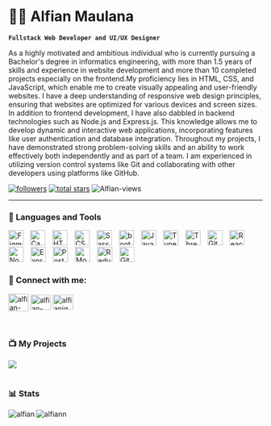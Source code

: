 # 👨‍💻 Alfian Maulana

**`Fullstack Web Developer and UI/UX Designer`**

As a highly motivated and ambitious individual who is currently pursuing a Bachelor's degree in informatics engineering, with more than 1.5 years of skills and experience in website development and more than 10 completed projects especially on the frontend.My proficiency lies in HTML, CSS, and JavaScript, which enable me to create visually appealing and user-friendly websites. I have a deep understanding of responsive web design principles, ensuring that websites are optimized for various devices and screen sizes. In addition to frontend development, I have also dabbled in backend technologies such as Node.js and Express.js. This knowledge allows me to develop dynamic and interactive web applications, incorporating features like user authentication and database integration. Throughout my projects, I have demonstrated strong problem-solving skills and an ability to work effectively both independently and as part of a team. I am experienced in utilizing version control systems like Git and collaborating with other developers using platforms like GitHub.

   <p align="left">
      <a href="https://github.com/Alfianmnaa?tab=followers">
         <img alt="followers" title="Follow me on Github" src="https://custom-icon-badges.demolab.com/github/followers/Alfianmnaa?color=236ad3&labelColor=1155ba&style=for-the-badge&logo=person-add&label=Follow&logoColor=white"/></a>
      <a href="https://github.com/Alfianmnaa?tab=repositories&sort=stargazers">
         <img alt="total stars" title="Total stars on GitHub" src="https://custom-icon-badges.demolab.com/github/stars/Alfianmnaa?color=55960c&style=for-the-badge&labelColor=488207&logo=star"/></a>
      <a> <img src="https://komarev.com/ghpvc/?username=Alfianmnaa&label=Profile%20views&color=0e75b6&style=flat" alt="Alfian-views" /> </a>
   </p>

---

### 🧰 Languages and Tools

<p align="left">
<a>
<img align="left" alt="Figma" width="30px" style="padding-right:10px;" src="https://cdn.jsdelivr.net/gh/devicons/devicon/icons/figma/figma-original.svg" />
</a>
<a>
<img alt="Canva" width="30px" style="padding-right:10px;" src="https://cdn.jsdelivr.net/gh/devicons/devicon/icons/canva/canva-original.svg" />
</a>
<a>
<img alt="HTML" width="30px" style="padding-right:10px;" src="https://cdn.jsdelivr.net/gh/devicons/devicon/icons/html5/html5-plain.svg" />
</a>
<a>
<img alt="CSS" width="30px" style="padding-right:10px;" src="https://cdn.jsdelivr.net/gh/devicons/devicon/icons/css3/css3-plain.svg" />
</a>
<a>
<img alt="Sass" width="30px" style="padding-right:10px;" src="https://cdn.jsdelivr.net/gh/devicons/devicon/icons/sass/sass-original.svg" />
</a>
<a>
<img alt="bootstrap" width="30px" style="padding-right:10px;" src="https://cdn.jsdelivr.net/gh/devicons/devicon/icons/bootstrap/bootstrap-original.svg" />
</a>
<a>
<img alt="JavaScript" width="30px" style="padding-right:10px;" src="https://cdn.jsdelivr.net/gh/devicons/devicon/icons/javascript/javascript-plain.svg" />
</a>
<a>
<img alt="TypeScript" width="30px" style="padding-right:10px;" src="https://cdn.jsdelivr.net/gh/devicons/devicon/icons/typescript/typescript-plain.svg" />
</a>
<a>
<img alt="Threejs" width="30px" style="padding-right:10px;" src="https://cdn.jsdelivr.net/gh/devicons/devicon/icons/threejs/threejs-original-wordmark.svg" />
</a>
<a>
<img alt="Git" width="30px" style="padding-right:10px;" src="https://cdn.jsdelivr.net/gh/devicons/devicon/icons/git/git-original.svg" />
</a>
<a>
<img alt="React" width="30px" style="padding-right:10px;" src="https://cdn.jsdelivr.net/gh/devicons/devicon/icons/react/react-original.svg" />
</a>
<a>
<img alt="NodeJS" width="30px" style="padding-right:10px;" src="https://cdn.jsdelivr.net/gh/devicons/devicon/icons/nodejs/nodejs-original.svg" />
</a>
<a>
<img alt="Express" width="30px" style="padding-right:10px;" src="https://cdn.jsdelivr.net/gh/devicons/devicon/icons/express/express-original-wordmark.svg" />
</a>
<a>
<img alt="Postman" width="30px" style="padding-right:10px;" src="https://www.vectorlogo.zone/logos/getpostman/getpostman-icon.svg" />
</a>
<a>
<img alt="MongoDB" width="30px" style="padding-right:10px;" src="https://cdn.jsdelivr.net/gh/devicons/devicon/icons/mongodb/mongodb-original-wordmark.svg" />
</a>
<a>
<img alt="Redux" width="30px" style="padding-right:10px;" src="https://cdn.jsdelivr.net/gh/devicons/devicon/icons/redux/redux-original.svg" />
</a>
<a>
<img alt="GitHub" width="30px" style="padding-right:10px;" src="https://cdn.jsdelivr.net/gh/devicons/devicon/icons/github/github-original.svg" />
</a>
</p>

<h3 align="left">📲 Connect with me:</h3>
<p align="left">
<a href = "mailto:alfianmna@gmail.com" target="blank"><img align="center" title="alfianmna@gmail.com" src="https://img.icons8.com/fluent/48/000000/gmail.png" alt="alfian-email" height="35" width="40"/></a>
<a href="https://www.linkedin.com/in/alfian-maulana-76656b282/" target="blank"><img align="center" src="https://raw.githubusercontent.com/rahuldkjain/github-profile-readme-generator/master/src/images/icons/Social/linked-in-alt.svg" alt="alfian-linkdin" height="30" width="40" /></a>
<a href="https://www.instagram.com/alfianmnaa/" target="blank"><img align="center" src="https://raw.githubusercontent.com/rahuldkjain/github-profile-readme-generator/master/src/images/icons/Social/instagram.svg" alt="alfianig" height="30" width="40" /></a>
</p>
<br />

### 📺 My Projects
<!-- BEGIN YOUTUBE-CARDS -->

[<img src="https://custom-icon-badges.demolab.com/badge/-Go%20Here%20to%20see%20my%20projects-red?style=for-the-badge&logo=video&logoColor=white"/>](https://alfian-portfolio.netlify.app/)
<br />

#

### 📊 Stats
<p><img align="left" src="https://github-readme-stats.vercel.app/api/top-langs?username=Alfianmnaa&show_icons=true&locale=en&layout=compact&theme=tokyonight" alt="alfian" /></p>
<p><img align="left" src="https://github-readme-stats.vercel.app/api?username=Alfianmnaa&show_icons=true&theme=gruvbox" alt="alfiann" /></p>


<!-- ![GitHub Streak](https://streak-stats.demolab.com?user=ForrestKnight&theme=gruvbox&border_radius=4.5) -->

#



